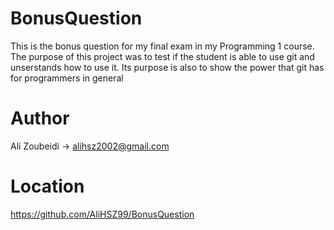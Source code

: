 # BonusQuestion

This is the bonus question for my final exam in my Programming 1 course.
The purpose of this project was to test if the student is able to use git and unserstands how to use it. 
Its purpose is also to show the power that git has for programmers in general

# Author

Ali Zoubeidi -> alihsz2002@gmail.com

# Location

https://github.com/AliHSZ99/BonusQuestion
